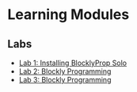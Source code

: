# Learning Modules

## Labs

- [Lab 1: Installing BlocklyProp Solo](lab1/module1.md)
- [Lab 2: Blockly Programming](lab2/module2.md)
- [Lab 3: Blockly Programming](lab3/module3.md)
